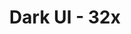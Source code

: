 ---
title: Dark UI - 32x
permalink: /article/compliance32xAddons/Dark%20UI

header-img: article/compliance32xAddons/Dark UI.png

carousel-img: article/carousel/Dark UI/
show_carousel_name: false

long_text: Do you play Minecraft at night? Are you scared of opening your inventory, because it blinds you immediately? Well this addon is for you! Not only does it make the GUI darker, it also redesigns the main menu with a new panorama and some custom white splashes that blend well with the whole look of the addon! Direct download soon, for now download the addon from Planet Minecraft 

authors:
  - JogurciQ

download: 
  - Planet Minecraft:
    - https://www.planetminecraft.com/texture-pack/official-faithful-dark-ui-addon/
  - CurseForge:
    - https://www.curseforge.com/minecraft/texture-packs/faithful-x32-dark-ui-addon/files
---